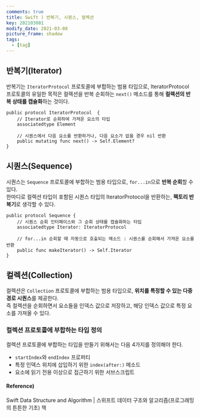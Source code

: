 ```yaml
---
comments: true
title: Swift ) 반복기, 시퀀스, 컬렉션
key: 202103081
modify_date: 2021-03-08
picture_frame: shadow
tags:
  - [tag]
---
```

 
## 반복기(Iterator)
 
반복기는 `IteratorProtocol` 프로토콜에 부합하는 범용 타입으로, IteratorProtocol 프로토콜의 유일한 목적은 컬렉션을 반복 순회하는 `next()` 메소드를 통해 **컬렉션의 반복 상태를 캡슐화**하는 것이다.
```
public protocol IteratorProtocol  {
    // Iterator로 순회하여 가져온 요소의 타입 
    associatedtype Element

    // 시퀀스에서 다음 요소를 반환하거나, 다음 요소가 없을 경우 nil 반환 
    public mutating func next() -> Self.Element? 
}
```
 
## 시퀀스(Sequence)
 
시퀀스는 `Sequence` 프로토콜에 부합하는 범용 타입으로, `for...in`으로 **반복 순회**할 수 있다.   
한마디로 컬렉션 타입이 포함된 시퀀스 타입의 IteratorProtocol을 반환하는, **팩토리 반복기**로 생각할 수 있다.
```
public protocol Sequence {
    // 시퀀스 순회 인터페이스와 그 순회 상태를 캡슐화하는 타입
    associatedtype Iterator: IteratorProtocol
    
    // for...in 순회할 때 자동으로 호출되는 메소드 : 시퀀스를 순회해서 가져온 요소를 반환
    public func makeIterator() -> Self.Iterator 
}
```
 
## 컬렉션(Collection)
 
컬렉션은 `Collection` 프로토콜에 부합하는 범용 타입으로, **위치를 특정할 수 있는 다중 경로 시퀀스**를 제공한다.   
즉 컬렉션을 순회하면서 요소들을 인덱스 값으로 저장하고, 해당 인덱스 값으로 특정 요소를 가져올 수 있다.

### 컬렉션 프로토콜에 부합하는 타입 정의
 
컬렉션 프로토콜에 부합하는 타입을 만들기 위해서는 다음 4가지를 정의해야 한다.
 
- `startIndex`와 `endIndex` 프로퍼티
- 특정 인덱스 위치에 삽입하기 위한 `index(after:)` 메소드
- 요소에 읽기 전용 이상으로 접근하기 위한 서브스크립트
 
#### Reference)
 
Swift Data Structure and Algorithm | 스위프트 데이터 구조와 알고리즘(프로그래밍의 튼튼한 기초) 책
